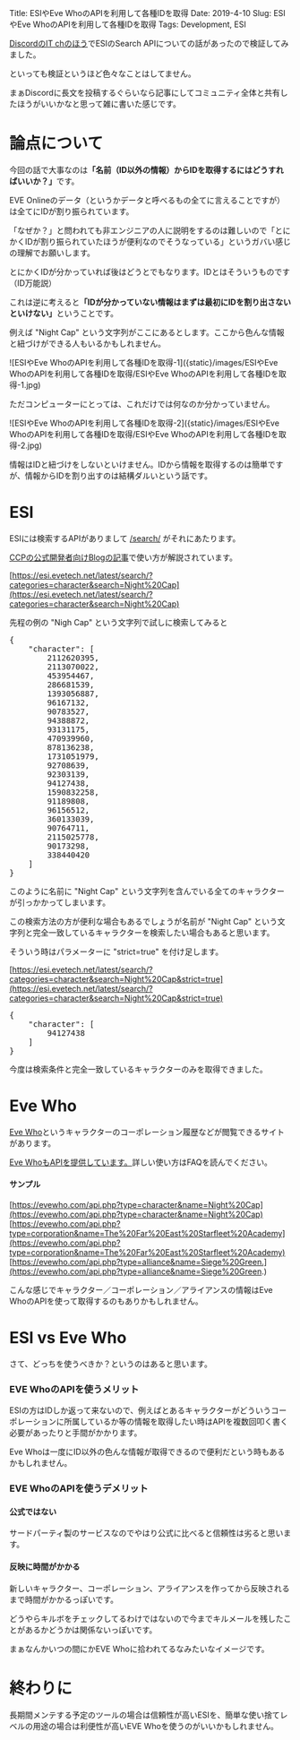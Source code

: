 Title: ESIやEve WhoのAPIを利用して各種IDを取得
Date: 2019-4-10
Slug: ESIやEve WhoのAPIを利用して各種IDを取得
Tags: Development, ESI

[DiscordのIT chのほう](https://discord.gg/XK9A348)でESIのSearch APIについての話があったので検証してみました。

といっても検証というほど色々なことはしてません。

まぁDiscordに長文を投稿するぐらいなら記事にしてコミュニティ全体と共有したほうがいいかなと思って雑に書いた感じです。

# 論点について

今回の話で大事なのは<b>「名前（ID以外の情報）からIDを取得するにはどうすればいいか？」</b>です。

EVE Onlineのデータ（というかデータと呼べるもの全てに言えることですが）は全てにIDが割り振られています。

「なぜか？」と問われても非エンジニアの人に説明をするのは難しいので「とにかくIDが割り振られていたほうが便利なのでそうなっている」というガバい感じの理解でお願いします。

とにかくIDが分かっていれば後はどうとでもなります。IDとはそういうものです（ID万能説）

これは逆に考えると<b>「IDが分かっていない情報はまずは最初にIDを割り出さないといけない」</b>ということです。

例えば "Night Cap" という文字列がここにあるとします。ここから色んな情報と紐づけができる人もいるかもしれません。

![ESIやEve WhoのAPIを利用して各種IDを取得-1]({static}/images/ESIやEve WhoのAPIを利用して各種IDを取得/ESIやEve WhoのAPIを利用して各種IDを取得-1.jpg)

ただコンピューターにとっては、これだけでは何なのか分かっていません。

![ESIやEve WhoのAPIを利用して各種IDを取得-2]({static}/images/ESIやEve WhoのAPIを利用して各種IDを取得/ESIやEve WhoのAPIを利用して各種IDを取得-2.jpg)

情報はIDと紐づけをしないといけません。IDから情報を取得するのは簡単ですが、情報からIDを割り出すのは結構ダルいという話です。

# ESI

ESIには検索するAPIがありまして [/search/](https://esi.evetech.net/latest/#!/Search/get_search) がそれにあたります。

[CCPの公式開発者向けBlogの記事](https://developers.eveonline.com/blog/article/simplify-esi-queries-by-using-search)で使い方が解説されています。

[https://esi.evetech.net/latest/search/?categories=character&search=Night%20Cap](https://esi.evetech.net/latest/search/?categories=character&search=Night%20Cap)

先程の例の "Nigh Cap" という文字列で試しに検索してみると

<pre>
{
    "character": [
        2112620395,
        2113070022,
        453954467,
        286681539,
        1393056887,
        96167132,
        90783527,
        94388872,
        93131175,
        470939960,
        878136238,
        1731051979,
        92708639,
        92303139,
        94127438,
        1590832258,
        91189808,
        96156512,
        360133039,
        90764711,
        2115025778,
        90173298,
        338440420
    ]
}
</pre>

このように名前に "Night Cap" という文字列を含んでいる全てのキャラクターが引っかかってしまいます。

この検索方法の方が便利な場合もあるでしょうが名前が "Night Cap" という文字列と完全一致しているキャラクターを検索したい場合もあると思います。

そういう時はパラメーターに "strict=true" を付け足します。

[https://esi.evetech.net/latest/search/?categories=character&search=Night%20Cap&strict=true](https://esi.evetech.net/latest/search/?categories=character&search=Night%20Cap&strict=true)

<pre>
{
    "character": [
        94127438
    ]
}
</pre>

今度は検索条件と完全一致しているキャラクターのみを取得できました。

# Eve Who

[Eve Who](https://evewho.com/)というキャラクターのコーポレーション履歴などが閲覧できるサイトがあります。

[Eve WhoもAPIを提供しています。](https://evewho.com/faq/)詳しい使い方はFAQを読んでください。

#### サンプル
[https://evewho.com/api.php?type=character&name=Night%20Cap](https://evewho.com/api.php?type=character&name=Night%20Cap)
[https://evewho.com/api.php?type=corporation&name=The%20Far%20East%20Starfleet%20Academy](https://evewho.com/api.php?type=corporation&name=The%20Far%20East%20Starfleet%20Academy)
[https://evewho.com/api.php?type=alliance&name=Siege%20Green.](https://evewho.com/api.php?type=alliance&name=Siege%20Green.)

こんな感じでキャラクター／コーポレーション／アライアンスの情報はEve WhoのAPIを使って取得するのもありかもしれません。

# ESI vs Eve Who

さて、どっちを使うべきか？というのはあると思います。

### EVE WhoのAPIを使うメリット
ESIの方はIDしか返って来ないので、例えばとあるキャラクターがどういうコーポレーションに所属しているか等の情報を取得したい時はAPIを複数回叩く書く必要があったりと手間がかかります。

Eve Whoは一度にID以外の色んな情報が取得できるので便利だという時もあるかもしれません。

### EVE WhoのAPIを使うデメリット

#### 公式ではない

サードパーティ製のサービスなのでやはり公式に比べると信頼性は劣ると思います。

#### 反映に時間がかかる

新しいキャラクター、コーポレーション、アライアンスを作ってから反映されるまで時間がかかるっぽいです。

どうやらキルボをチェックしてるわけではないので今までキルメールを残したことがあるかどうかは関係ないっぽいです。

まぁなんかいつの間にかEVE Whoに拾われてるなみたいなイメージです。

# 終わりに

長期間メンテする予定のツールの場合は信頼性が高いESIを、簡単な使い捨てレベルの用途の場合は利便性が高いEVE Whoを使うのがいいかもしれません。
